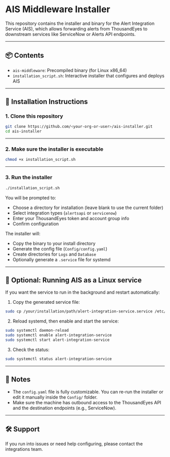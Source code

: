 # AIS Middleware Installer

This repository contains the installer and binary for the Alert Integration Service (AIS), which allows forwarding alerts from ThousandEyes to downstream services like ServiceNow or Alerts API endpoints.

---

## 📦 Contents

- `ais-middleware`: Precompiled binary (for Linux x86_64)
- `installation_script.sh`: Interactive installer that configures and deploys AIS

---

## 🚀 Installation Instructions

### 1. Clone this repository

```bash
git clone https://github.com/<your-org-or-user>/ais-installer.git
cd ais-installer
```

---

### 2. Make sure the installer is executable

```bash
chmod +x installation_script.sh
```

---

### 3. Run the installer

```bash
./installation_script.sh
```

You will be prompted to:

- Choose a directory for installation (leave blank to use the current folder)
- Select integration types (`alertsapi` or `servicenow`)
- Enter your ThousandEyes token and account group info
- Confirm configuration

The installer will:
- Copy the binary to your install directory
- Generate the config file (`Config/config.yaml`)
- Create directories for `Logs` and `Database`
- Optionally generate a `.service` file for systemd

---

## 🔧 Optional: Running AIS as a Linux service

If you want the service to run in the background and restart automatically:

1. Copy the generated service file:

```bash
sudo cp /your/installation/path/alert-integration-service.service /etc/systemd/system/
```

2. Reload systemd, then enable and start the service:

```bash
sudo systemctl daemon-reload
sudo systemctl enable alert-integration-service
sudo systemctl start alert-integration-service
```

3. Check the status:

```bash
sudo systemctl status alert-integration-service
```

---

## 📝 Notes

- The `config.yaml` file is fully customizable. You can re-run the installer or edit it manually inside the `Config/` folder.
- Make sure the machine has outbound access to the ThousandEyes API and the destination endpoints (e.g., ServiceNow).

---

## 🛠 Support

If you run into issues or need help configuring, please contact the integrations team.
